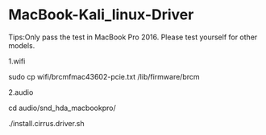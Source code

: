 # MacBook-Kali_linux-Driver

Tips:Only pass the test in MacBook Pro 2016. Please test yourself for other models.

1.wifi

sudo cp wifi/brcmfmac43602-pcie.txt /lib/firmware/brcm

2.audio

cd audio/snd_hda_macbookpro/

./install.cirrus.driver.sh

